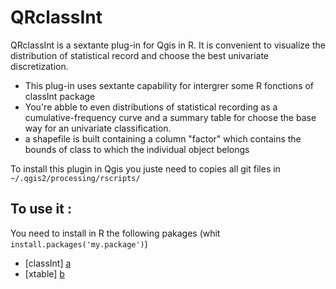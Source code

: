 QRclassInt
==========

QRclassInt is a sextante plug-in for Qgis in R.  It is convenient to visualize the distribution of statistical record and choose the best univariate discretization.

  * This plug-in uses sextante capability for intergrer some R fonctions of classInt package
  * You're abble to even distributions of statistical recording as a cumulative-frequency curve and a summary table for choose the base way for an univariate classification.
  * a shapefile is built containing a column "factor" which contains the bounds of class to which the individual object belongs
  
To install this plugin in Qgis you juste need to copies all git files in `~/.qgis2/processing/rscripts/`

To use it :
-----------

You need to install in R the following pakages (whit `install.packages('my.package')`)

  * [classInt] [a] 
  * [xtable] [b]

[a]: http://cran.r-project.org/web/packages/classInt/index.html
[b]: http://cran.r-project.org/web/packages/xtable/index.html
